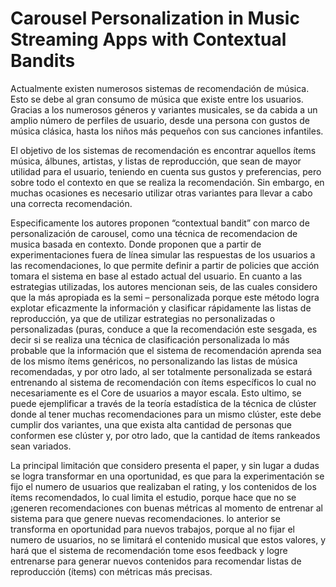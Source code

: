 # Carousel Personalization in Music Streaming Apps with Contextual Bandits

Actualmente existen numerosos sistemas de recomendación de música. Esto se debe al gran consumo de música que existe entre los usuarios. Gracias a los numerosos géneros y variantes musicales, se da cabida a un amplio número de perfiles de usuario, desde una persona con gustos de música clásica, hasta los niños más pequeños con sus canciones infantiles. 


El objetivo de los sistemas de recomendación es encontrar aquellos ítems música, álbunes, artistas, y listas de reproducción, que sean de mayor utilidad para el usuario, teniendo en cuenta sus gustos y preferencias, pero sobre todo el contexto en que se realiza la recomendación. Sin embargo, en muchas ocasiones es necesario utilizar otras variantes para llevar a cabo una correcta recomendación.


Especificamente los autores proponen “contextual bandit” con marco de personalización de carousel, como una técnica de recomendacion de musica basada en contexto. Donde proponen   que a partir de experimentaciones fuera de línea simular las respuestas de los usuarios a las recomendaciones, lo que permite definir a partir de policies que acción tomara el sistema en base al estado actual del usuario. En cuanto a las estrategias utilizadas, los autores mencionan seis, de las cuales considero que la más apropiada es la semi – personalizada porque este método logra explotar eficazmente la información y clasificar rápidamente las listas de reproducción, ya que de utilizar estrategias no personalizadas o personalizadas (puras, conduce a que la recomendación este sesgada, es decir si se realiza una técnica de clasificación personalizada lo más probable que la información que el sistema de recomendación aprenda sea de los mismo ítems genéricos, no personalizando las listas de música recomendadas, y por otro lado, al ser totalmente personalizada se estará entrenando al sistema de recomendación con ítems específicos lo cual no necesariamente es el Core de usuarios a mayor escala. Esto ultimo, se puede ejemplificar a través de la teoría estadística de la técnica de clúster donde al tener muchas recomendaciones para un mismo clúster, este debe cumplir dos variantes, una que exista alta cantidad de personas que conformen ese clúster y, por otro lado, que la cantidad de ítems rankeados sean variados.


La principal limitación que considero presenta el paper, y sin lugar a dudas se logra transformar en una oportunidad, es que para la experimentación se fijo el numero de usuarios que realizaban el rating, y los contenidos de los ítems recomendados, lo cual limita el estudio, porque hace que no se ¡generen recomendaciones con buenas métricas al momento de entrenar al sistema para que genere nuevas recomendaciones. lo anterior se transforma en oportunidad para nuevos trabajos, porque al no fijar el numero de usuarios, no se limitará el contenido musical que estos valores, y hará que el sistema de recomendación tome esos feedback y logre entrenarse para generar nuevos contenidos para recomendar listas de reproducción (ítems) con métricas más precisas.

